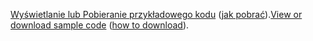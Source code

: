 <span data-ttu-id="fce72-101">[Wyświetlanie lub Pobieranie przykładowego kodu](https://github.com/dotnet/AspNetCore.Docs/tree/master/aspnetcore/tutorials/first-mvc-app/start-mvc/sample) ([jak pobrać](xref:index#how-to-download-a-sample)).</span><span class="sxs-lookup"><span data-stu-id="fce72-101">[View or download sample code](https://github.com/dotnet/AspNetCore.Docs/tree/master/aspnetcore/tutorials/first-mvc-app/start-mvc/sample) ([how to download](xref:index#how-to-download-a-sample)).</span></span>